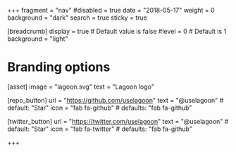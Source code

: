 +++
fragment = "nav"
#disabled = true
date = "2018-05-17"
weight = 0
background = "dark"
search = true
sticky = true

[breadcrumb]
  display = true # Default value is false
  #level = 0 # Default is 1
  background = "light"

# Branding options
[asset]
  image = "lagoon.svg"
  text = "Lagoon logo"

[repo_button]
  url = "https://github.com/uselagoon"
  text = "@uselagoon" # default: "Star"
  icon = "fab fa-github" # defaults: "fab fa-github"

[twitter_button]
  url = "https://twitter.com/uselagoon"
  text = "@uselagoon" # default: "Star"
  icon = "fab fa-twitter" # defaults: "fab fa-github"

+++
